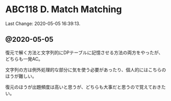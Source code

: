 # ABC118 D. Match Matching

Last Change: 2020-05-05 16:39:13.

## @2020-05-05

復元で解く方法と文字列的にDPテーブルに記憶させる方法の両方をやったが、どちらも一発AC。

文字列の方は例外処理的な部分に気を使う必要があったり、個人的にはこちらのほうが難しい。

復元のほうが出題頻度は高いと思うが、どちらも大事だと思うので覚えておきたい。
